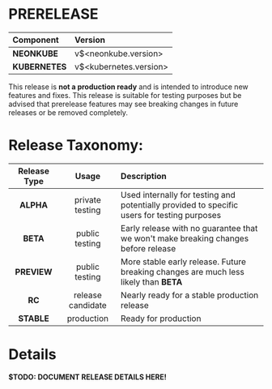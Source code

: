 # PRERELEASE

| Component       | Version                 |
| :-------------- | :---------------------- |
| **NEONKUBE**    | v$<neonkube.version>    |
| **KUBERNETES**  | v$<kubernetes.version>  |

This release is **not a production ready** and is intended to introduce new features and fixes.  This release is suitable for testing purposes but be advised that prerelease  features may see breaking changes in future releases or be removed completely.

# Release Taxonomy:

| Release Type | Usage              | Description                                                                                        |
| :----------: | :----------------: | :------------------------------------------------------------------------------------------------- |
| **ALPHA**    | private testing    | Used internally for testing and potentially provided to specific users for testing purposes        |
| **BETA**     | public testing     | Early release with no guarantee that we won't make breaking changes before release                 |
| **PREVIEW**  | public testing     | More stable early release.  Future breaking changes are much less likely than **BETA**             |
| **RC**       | release candidate  | Nearly ready for a stable production release                                                       |
| **STABLE**   | production         | Ready for production                                                                               |

# Details

**$TODO: DOCUMENT RELEASE DETAILS HERE!**
